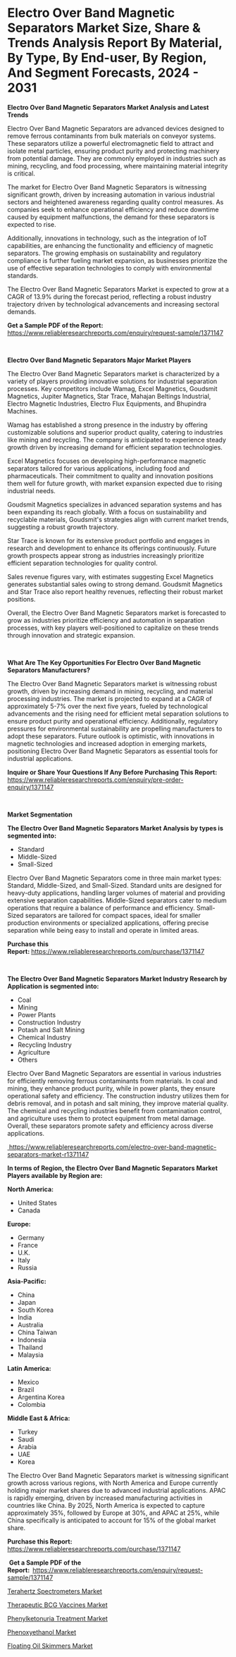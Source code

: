 <p><h1>Electro Over Band Magnetic Separators Market Size, Share & Trends Analysis Report By Material, By Type, By End-user, By Region, And Segment Forecasts, 2024 - 2031</h1></p><p><strong>Electro Over Band Magnetic Separators Market Analysis and Latest Trends</strong></p>
<p><p>Electro Over Band Magnetic Separators are advanced devices designed to remove ferrous contaminants from bulk materials on conveyor systems. These separators utilize a powerful electromagnetic field to attract and isolate metal particles, ensuring product purity and protecting machinery from potential damage. They are commonly employed in industries such as mining, recycling, and food processing, where maintaining material integrity is critical.</p><p>The market for Electro Over Band Magnetic Separators is witnessing significant growth, driven by increasing automation in various industrial sectors and heightened awareness regarding quality control measures. As companies seek to enhance operational efficiency and reduce downtime caused by equipment malfunctions, the demand for these separators is expected to rise. </p><p>Additionally, innovations in technology, such as the integration of IoT capabilities, are enhancing the functionality and efficiency of magnetic separators. The growing emphasis on sustainability and regulatory compliance is further fueling market expansion, as businesses prioritize the use of effective separation technologies to comply with environmental standards. </p><p>The Electro Over Band Magnetic Separators Market is expected to grow at a CAGR of 13.9% during the forecast period, reflecting a robust industry trajectory driven by technological advancements and increasing sectoral demands.</p></p>
<p><strong>Get a Sample PDF of the Report:&nbsp;</strong> <a href="https://www.reliableresearchreports.com/enquiry/request-sample/1371147?utm_campaign=112&utm_medium=2&utm_source=Github&utm_content=ia&utm_term=17112024&utm_id=electro-over-band-magnetic-separators">https://www.reliableresearchreports.com/enquiry/request-sample/1371147</a></p>
<p>&nbsp;</p>
<p><strong>Electro Over Band Magnetic Separators Major Market Players</strong></p>
<p><p>The Electro Over Band Magnetic Separators market is characterized by a variety of players providing innovative solutions for industrial separation processes. Key competitors include Wamag, Excel Magnetics, Goudsmit Magnetics, Jupiter Magnetics, Star Trace, Mahajan Beltings Industrial, Electro Magnetic Industries, Electro Flux Equipments, and Bhupindra Machines.</p><p>Wamag has established a strong presence in the industry by offering customizable solutions and superior product quality, catering to industries like mining and recycling. The company is anticipated to experience steady growth driven by increasing demand for efficient separation technologies.</p><p>Excel Magnetics focuses on developing high-performance magnetic separators tailored for various applications, including food and pharmaceuticals. Their commitment to quality and innovation positions them well for future growth, with market expansion expected due to rising industrial needs.</p><p>Goudsmit Magnetics specializes in advanced separation systems and has been expanding its reach globally. With a focus on sustainability and recyclable materials, Goudsmit's strategies align with current market trends, suggesting a robust growth trajectory.</p><p>Star Trace is known for its extensive product portfolio and engages in research and development to enhance its offerings continuously. Future growth prospects appear strong as industries increasingly prioritize efficient separation technologies for quality control.</p><p>Sales revenue figures vary, with estimates suggesting Excel Magnetics generates substantial sales owing to strong demand. Goudsmit Magnetics and Star Trace also report healthy revenues, reflecting their robust market positions.</p><p>Overall, the Electro Over Band Magnetic Separators market is forecasted to grow as industries prioritize efficiency and automation in separation processes, with key players well-positioned to capitalize on these trends through innovation and strategic expansion.</p></p>
<p>&nbsp;</p>
<p><strong>What Are The Key Opportunities For Electro Over Band Magnetic Separators Manufacturers?</strong></p>
<p><p>The Electro Over Band Magnetic Separators market is witnessing robust growth, driven by increasing demand in mining, recycling, and material processing industries. The market is projected to expand at a CAGR of approximately 5-7% over the next five years, fueled by technological advancements and the rising need for efficient metal separation solutions to ensure product purity and operational efficiency. Additionally, regulatory pressures for environmental sustainability are propelling manufacturers to adopt these separators. Future outlook is optimistic, with innovations in magnetic technologies and increased adoption in emerging markets, positioning Electro Over Band Magnetic Separators as essential tools for industrial applications.</p></p>
<p><strong>Inquire or Share Your Questions If Any Before Purchasing This Report:</strong> <a href="https://www.reliableresearchreports.com/enquiry/pre-order-enquiry/1371147?utm_campaign=112&utm_medium=2&utm_source=Github&utm_content=ia&utm_term=17112024&utm_id=electro-over-band-magnetic-separators">https://www.reliableresearchreports.com/enquiry/pre-order-enquiry/1371147</a></p>
<p>&nbsp;</p>
<p><strong>Market Segmentation</strong></p>
<p><strong>The Electro Over Band Magnetic Separators Market Analysis by types is segmented into:</strong></p>
<p><ul><li>Standard</li><li>Middle-Sized</li><li>Small-Sized</li></ul></p>
<p><p>Electro Over Band Magnetic Separators come in three main market types: Standard, Middle-Sized, and Small-Sized. Standard units are designed for heavy-duty applications, handling larger volumes of material and providing extensive separation capabilities. Middle-Sized separators cater to medium operations that require a balance of performance and efficiency. Small-Sized separators are tailored for compact spaces, ideal for smaller production environments or specialized applications, offering precise separation while being easy to install and operate in limited areas.</p></p>
<p><strong>Purchase this Report:&nbsp;</strong><a href="https://www.reliableresearchreports.com/purchase/1371147?utm_campaign=112&utm_medium=2&utm_source=Github&utm_content=ia&utm_term=17112024&utm_id=electro-over-band-magnetic-separators">https://www.reliableresearchreports.com/purchase/1371147</a></p>
<p>&nbsp;</p>
<p><strong>The Electro Over Band Magnetic Separators Market Industry Research by Application is segmented into:</strong></p>
<p><ul><li>Coal</li><li>Mining</li><li>Power Plants</li><li>Construction Industry</li><li>Potash and Salt Mining</li><li>Chemical Industry</li><li>Recycling Industry</li><li>Agriculture</li><li>Others</li></ul></p>
<p><p>Electro Over Band Magnetic Separators are essential in various industries for efficiently removing ferrous contaminants from materials. In coal and mining, they enhance product purity, while in power plants, they ensure operational safety and efficiency. The construction industry utilizes them for debris removal, and in potash and salt mining, they improve material quality. The chemical and recycling industries benefit from contamination control, and agriculture uses them to protect equipment from metal damage. Overall, these separators promote safety and efficiency across diverse applications.</p></p>
<p><a href="https://www.reliableresearchreports.com/electro-over-band-magnetic-separators-market-r1371147?utm_campaign=112&utm_medium=2&utm_source=Github&utm_content=ia&utm_term=17112024&utm_id=electro-over-band-magnetic-separators">&nbsp;https://www.reliableresearchreports.com/electro-over-band-magnetic-separators-market-r1371147</a></p>
<p><strong>In terms of Region, the Electro Over Band Magnetic Separators Market Players available by Region are:</strong></p>
<p>
    <p> <strong> North America: </strong>
        <ul>
            <li>United States</li>
            <li>Canada</li>
        </ul>
        </p> 
    <p> <strong> Europe: </strong>
        <ul>
            <li>Germany</li>
            <li>France</li>
            <li>U.K.</li>
            <li>Italy</li>
            <li>Russia</li>
        </ul>
        </p> 
    <p> <strong> Asia-Pacific: </strong>
        <ul>
            <li>China</li>
            <li>Japan</li>
            <li>South Korea</li>
            <li>India</li>
            <li>Australia</li>
            <li>China Taiwan</li>
            <li>Indonesia</li>
            <li>Thailand</li>
            <li>Malaysia</li>
        </ul>
        </p> 
    <p> <strong> Latin America: </strong>
        <ul>
            <li>Mexico</li>
            <li>Brazil</li>
            <li>Argentina Korea</li>
            <li>Colombia</li>
        </ul>
        </p> 
    <p> <strong> Middle East & Africa: </strong>
        <ul>
            <li>Turkey</li>
            <li>Saudi</li>
            <li>Arabia</li>
            <li>UAE</li>
            <li>Korea</li>
        </ul>
    </p>
    </p>
<p><p>The Electro Over Band Magnetic Separators market is witnessing significant growth across various regions, with North America and Europe currently holding major market shares due to advanced industrial applications. APAC is rapidly emerging, driven by increased manufacturing activities in countries like China. By 2025, North America is expected to capture approximately 35%, followed by Europe at 30%, and APAC at 25%, while China specifically is anticipated to account for 15% of the global market share.</p></p>
<p><strong>Purchase this Report: </strong><a href="https://www.reliableresearchreports.com/purchase/1371147?utm_campaign=112&utm_medium=2&utm_source=Github&utm_content=ia&utm_term=17112024&utm_id=electro-over-band-magnetic-separators">https://www.reliableresearchreports.com/purchase/1371147</a></p>
<p>&nbsp;<strong>Get a Sample PDF of the Report:&nbsp;&nbsp;</strong><a href="https://www.reliableresearchreports.com/enquiry/request-sample/1371147?utm_campaign=112&utm_medium=2&utm_source=Github&utm_content=ia&utm_term=17112024&utm_id=electro-over-band-magnetic-separators">https://www.reliableresearchreports.com/enquiry/request-sample/1371147</a></p>
<p><strong></strong></p>
<p><p><a href="https://www.linkedin.com/pulse/strategic-roadmap-success-global-terahertz-spectrometers-uzikc?utm_campaign=112&utm_medium=2&utm_source=Github&utm_content=ia&utm_term=17112024&utm_id=electro-over-band-magnetic-separators">Terahertz Spectrometers Market</a></p><p><a href="https://github.com/santosh758595/Market-Research-Report-List-6/blob/main/therapeutic-bcg-vaccines-market.md?utm_campaign=112&utm_medium=2&utm_source=Github&utm_content=ia&utm_term=17112024&utm_id=electro-over-band-magnetic-separators">Therapeutic BCG Vaccines Market</a></p><p><a href="https://issuu.com/reportprime-2/docs/phenylketonuria-treatment-market-si_c9a9ef6efbda81?utm_campaign=112&utm_medium=2&utm_source=Github&utm_content=ia&utm_term=17112024&utm_id=electro-over-band-magnetic-separators">Phenylketonuria Treatment Market</a></p><p><a href="https://issuu.com/reportprime-2/docs/phenoxyethanol-market-size-2030.ppt_5a1c5fddc48e30?utm_campaign=112&utm_medium=2&utm_source=Github&utm_content=ia&utm_term=17112024&utm_id=electro-over-band-magnetic-separators">Phenoxyethanol Market</a></p><p><a href="https://www.linkedin.com/pulse/strategic-forecast-floating-oil-skimmers-market-growth-trends-8tlic?utm_campaign=112&utm_medium=2&utm_source=Github&utm_content=ia&utm_term=17112024&utm_id=electro-over-band-magnetic-separators">Floating Oil Skimmers Market</a></p></p>